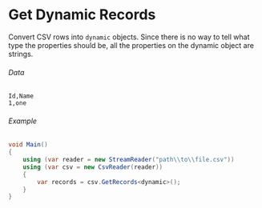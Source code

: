 # Get Dynamic Records

Convert CSV rows into `dynamic` objects. Since there is no way to tell what type the properties should be, all the properties on the dynamic object are strings.

###### Data

```
Id,Name
1,one
```

###### Example

```cs
void Main()
{
    using (var reader = new StreamReader("path\\to\\file.csv"))
    using (var csv = new CsvReader(reader))
    {
        var records = csv.GetRecords<dynamic>();
    }
}
```

<br />
